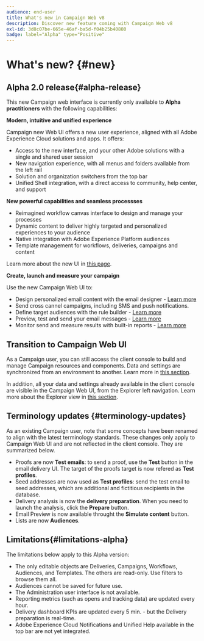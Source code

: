 ```yaml
---
audience: end-user
title: What's new in Campaign Web v8
description: Discover new feature coming with Campaign Web v8
exl-id: 3d8c07be-665e-46af-ba5d-f04b25b40880
badge: label="Alpha" type="Positive"
---
```


# What's new? {#new}

## Alpha 2.0 release{#alpha-release}

This new Campaign web interface is currently only available to **Alpha practitioners** with the following capabilities:

**Modern, intuitive and unified experience**

Campaign new Web UI offers a new user experience, aligned with all Adobe Experience Cloud solutions and apps. It offers:

* Access to the new interface, and your other Adobe solutions with a single and shared user session
* New navigation experience, with all menus and folders available from the left rail
* Solution and organization switchers from the top bar
* Unified Shell integration, with a direct access to community, help center, and support

**New powerful capabilities and seamless processses**

* Reimagined workflow canvas interface to design and manage your processes
* Dynamic content to deliver highly targeted and personalized experiences to your audience
* Native integration with Adobe Experience Platform audiences
* Template management for workflows, deliveries, campaigns and content

Learn more about the new UI in [this page](../get-started/user-interface.md).

**Create, launch and measure your campaign**

Use the new Campaign Web UI to:

* Design personalized email content with the email designer - [Learn more](../content/edit-content.md)
* Send cross cannel campaigns, including SMS and push notifications.
* Define target audiences with the rule builder - [Learn more](../audience/about-audiences.md)
* Preview, test and send your email messages - [Learn more](../monitor/prepare-send.md)
* Monitor send and measure results with built-in reports - [Learn more](../reporting/delivery-reports.md)


## Transition to Campaign Web UI

As a Campaign user, you can still access the client console to build and manage Campaign resources and components. Data and settings are synchronized from an environment to another. Learn more in [this section](../get-started/get-started.md#about-campaign-client-consoleac-client).

In addition, all your data and settings already available in the client console are visible in the Campaign Web UI, from the Explorer left navigation. Learn more about the Explorer view in [this section](../get-started/user-interface.md#explorer-user-interface-explorer).


## Terminology updates {#terminology-updates}

As an existing Campaign user, note that some concepts have been renamed to align with the latest terminology standards. These changes only apply to Campaign Web UI and are not reflected in the client console. They are summarized below.

* Proofs are now **Test emails**: to send a proof, use the **Test** button in the email delivery UI. The target of the proofs target is now refered as **Test profiles**.
* Seed addresses are now used as **Test profiles**: send the test email to seed addresses, which are additional and fictitious recipients in the database.
* Delivery analysis is now the **delivery preparation**. When you need to launch the analysis, click the **Prepare** button.
* Email Preview is now available throught the **Simulate content** button.
* Lists are now **Audiences**.

## Limitations{#limitations-alpha}

The limitations below apply to this Alpha version:

* The only editable objects are Deliveries, Campaigns, Workflows, Audiences, and Templates. The others are read-only. Use filters to browse them all.
* Audiences cannot be saved for future use.
* The Administration user interface is not available.
* Reporting metrics (such as opens and tracking data) are updated every hour.
* Delivery dashboard KPIs are updated every 5 min. - but the Delivery preparation is real-time.
* Adobe Experience Cloud Notifications and Unified Help available in the top bar are not yet integrated.

